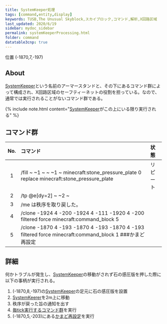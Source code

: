 ```yaml
---
title: SystemKeeper処理
tags: [command,entity,display]
keywords: TUSB,The Unusual Skyblock,スカイブロック,コマンド,解析,X回路区域
last_updated: 2020/6/19
sidebar: mydoc_sidebar
permalink: systemKeeperProcessing.html
folder: command
datatable3cnp: true
---
```

<span class="label label-primary">位置 (-1870,7,-197)</span>

## About

[SystemKeeper](TUSB_Analysis_Entity.html)という名前のアーマースタンドと、その下にあるコマンド群によって構成され、X回路区域のセーフティーネットの役割を担っている。なので、通常では実行されることがないコマンド群である。

{% include note.html content="[SystemKeeper](TUSB_Analysis_Entity.html)がこの上にいる限り実行される" %}

## コマンド群

<div class="datatable3cnp-begin"></div>

|No.|コマンド|状態|
|:-:|:-|:-|
|1|/fill ~ ~1 ~ ~ ~1 ~ minecraft:stone_pressure_plate 0 replace minecraft:stone_pressure_plate|リピート|
|2|/tp @e[dy=2] ~ ~2 ~|
|3|/me は秩序を取り戻した。|
|4|/clone -1924 4 -200 -1924 4 -111 -1920 4 -200 filtered force minecraft:command_block 5|
|5|/clone -1870 4 -193 -1870 4 -193 -1870 4 -193 filtered force minecraft:command_block 1 ###かまど再設定|

<div class="datatable3cnp-end"></div>

## 詳細

何かトラブルが発生し、[SystemKeeper](TUSB_Analysis_Entity.html)の移動がされず石の感圧版を押した際に以下の事柄が実行される。

1. (-1870,8,-197)の[SystemKeeper](TUSB_Analysis_Entity.html)の足元に石の感圧版を設置
2. [SystemKeerer](TUSB_Analysis_Entity.html)を2m上に移動
3. 秩序が戻った旨の通知を出す
4. [毎tick実行するコマンド群](mainclockProcessing.html#毎tick実行するコマンド群)を実行
5. (-1870,5,-203)にある[かまど再設定](furnaceProcessing.html)を実行
